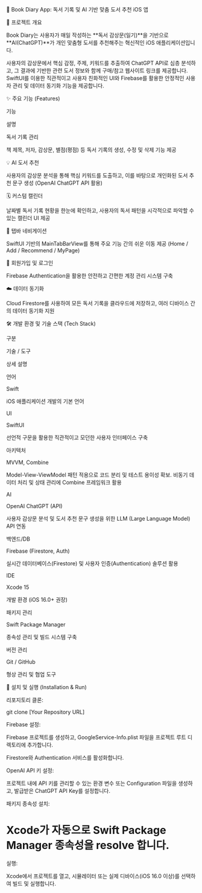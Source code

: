 📖 Book Diary App: 독서 기록 및 AI 기반 맞춤 도서 추천 iOS 앱

🌟 프로젝트 개요

Book Diary는 사용자가 매일 작성하는 **독서 감상문(일기)**을 기반으로 **AI(ChatGPT)**가 개인 맞춤형 도서를 추천해주는 혁신적인 iOS 애플리케이션입니다.

사용자의 감상문에서 핵심 감정, 주제, 키워드를 추출하여 ChatGPT API로 심층 분석하고, 그 결과에 기반한 관련 도서 정보와 함께 구매/참고 웹사이트 링크를 제공합니다. SwiftUI를 이용한 직관적이고 사용자 친화적인 UI와 Firebase를 활용한 안정적인 사용자 관리 및 데이터 동기화 기능을 제공합니다.

✨ 주요 기능 (Features)

기능

설명

독서 기록 관리

책 제목, 저자, 감상문, 별점(평점) 등 독서 기록의 생성, 수정 및 삭제 기능 제공

💡 AI 도서 추천

사용자의 감상문 분석을 통해 핵심 키워드를 도출하고, 이를 바탕으로 개인화된 도서 추천 문구 생성 (OpenAI ChatGPT API 활용)

🗓 커스텀 캘린더

날짜별 독서 기록 현황을 한눈에 확인하고, 사용자의 독서 패턴을 시각적으로 파악할 수 있는 캘린더 UI 제공

🧭 탭바 네비게이션

SwiftUI 기반의 MainTabBarView를 통해 주요 기능 간의 쉬운 이동 제공 (Home / Add / Recommend / MyPage)

🔐 회원가입 및 로그인

Firebase Authentication을 활용한 안전하고 간편한 계정 관리 시스템 구축

☁️ 데이터 동기화

Cloud Firestore를 사용하여 모든 독서 기록을 클라우드에 저장하고, 여러 디바이스 간의 데이터 동기화 지원

🛠 개발 환경 및 기술 스택 (Tech Stack)

구분

기술 / 도구

상세 설명

언어

Swift

iOS 애플리케이션 개발의 기본 언어

UI

SwiftUI

선언적 구문을 활용한 직관적이고 모던한 사용자 인터페이스 구축

아키텍처

MVVM, Combine

Model-View-ViewModel 패턴 적용으로 코드 분리 및 테스트 용이성 확보. 비동기 데이터 처리 및 상태 관리에 Combine 프레임워크 활용

AI

OpenAI ChatGPT (API)

사용자 감상문 분석 및 도서 추천 문구 생성을 위한 LLM (Large Language Model) API 연동

백엔드/DB

Firebase (Firestore, Auth)

실시간 데이터베이스(Firestore) 및 사용자 인증(Authentication) 솔루션 활용

IDE

Xcode 15

개발 환경 (iOS 16.0+ 권장)

패키지 관리

Swift Package Manager

종속성 관리 및 빌드 시스템 구축

버전 관리

Git / GitHub

형상 관리 및 협업 도구

🚀 설치 및 실행 (Installation & Run)

리포지토리 클론:

git clone [Your Repository URL]


Firebase 설정:

Firebase 프로젝트를 생성하고, GoogleService-Info.plist 파일을 프로젝트 루트 디렉토리에 추가합니다.

Firestore와 Authentication 서비스를 활성화합니다.

OpenAI API 키 설정:

프로젝트 내에 API 키를 관리할 수 있는 환경 변수 또는 Configuration 파일을 생성하고, 발급받은 ChatGPT API Key를 설정합니다.

패키지 종속성 설치:

# Xcode가 자동으로 Swift Package Manager 종속성을 resolve 합니다.


실행:

Xcode에서 프로젝트를 열고, 시뮬레이터 또는 실제 디바이스(iOS 16.0 이상)를 선택하여 빌드 및 실행합니다.